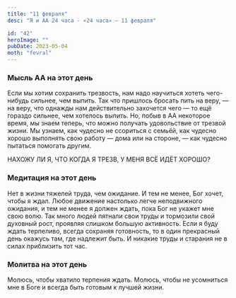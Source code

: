 ```yaml
---
title: "11 февраля"
desc: "Я и АА 24 часа - «24 часа» — 11 февраля"

id: "42"
heroImage: ""
pubDate: 2023-05-04
moth: "fevral"
---
```


### Мысль АА на этот день

Если мы хотим сохранить трезвость, нам надо научиться хотеть чего-нибудь
сильнее, чем выпить. Так что пришлось бросать пить на веру, — на веру, что
однажды нам действительно захочется чего — то ещё гораздо сильнее, чем
хотелось выпить. Но, побыв в АА некоторое время, мы знаем теперь, что можно
получать удовольствие от трезвой жизни. Мы узнаем, как чудесно не ссориться с
семьёй, как чудесно хорошо выполнять свою работу — дома или на стороне, — как
чудесно пытаться помогать другим.

НАХОЖУ ЛИ Я, ЧТО КОГДА Я ТРЕЗВ, У МЕНЯ ВСЁ ИДЁТ ХОРОШО?

### Медитация на этот день

Нет в жизни тяжелей труда, чем ожидание. И тем не менее, Бог хочет, чтобы я
ждал. Любое движение настолько легче неподвижного ожидания, и тем не менее я
должен ждать, пока Бог не укажет мне свою волю. Так много людей пятнали свои
труды и тормозили свой духовный рост, проявляя слишком большую активность.
Если я буду ждать терпеливо, всегда сохраняя готовность, то в один прекрасный
день окажусь там, где надлежит быть. И никакие труды и старания не в силах
приблизить тот час.

### Молитва на этот день

Молюсь, чтобы хватило терпения ждать. Молюсь, чтобы не усомниться мне в Боге и
всегда быть готовым к лучшей жизни.
